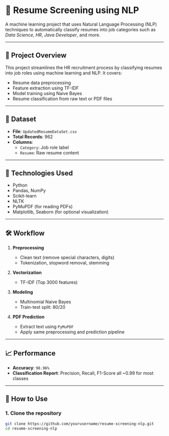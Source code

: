 # 🧠 Resume Screening using NLP

A machine learning project that uses Natural Language Processing (NLP) techniques to automatically classify resumes into job categories such as *Data Science*, *HR*, *Java Developer*, and more.

---

## 📌 Project Overview

This project streamlines the HR recruitment process by classifying resumes into job roles using machine learning and NLP. It covers:

- Resume data preprocessing
- Feature extraction using TF-IDF
- Model training using Naive Bayes
- Resume classification from raw text or PDF files

---

## 📂 Dataset

- **File**: `UpdatedResumeDataSet.csv`
- **Total Records**: 962
- **Columns**:
  - `Category`: Job role label
  - `Resume`: Raw resume content

---

## 🧰 Technologies Used

- Python
- Pandas, NumPy
- Scikit-learn
- NLTK
- PyMuPDF (for reading PDFs)
- Matplotlib, Seaborn (for optional visualization)

---

## 🛠️ Workflow

1. **Preprocessing**
   - Clean text (remove special characters, digits)
   - Tokenization, stopword removal, stemming

2. **Vectorization**
   - TF-IDF (Top 3000 features)

3. **Modeling**
   - Multinomial Naive Bayes
   - Train-test split: 80/20

4. **PDF Prediction**
   - Extract text using `PyMuPDF`
   - Apply same preprocessing and prediction pipeline

---

## 📈 Performance

- **Accuracy**: `98.96%`
- **Classification Report**: Precision, Recall, F1-Score all ~0.99 for most classes

---

## 🚀 How to Use

### 1. Clone the repository

```bash
git clone https://github.com/yourusername/resume-screening-nlp.git
cd resume-screening-nlp
